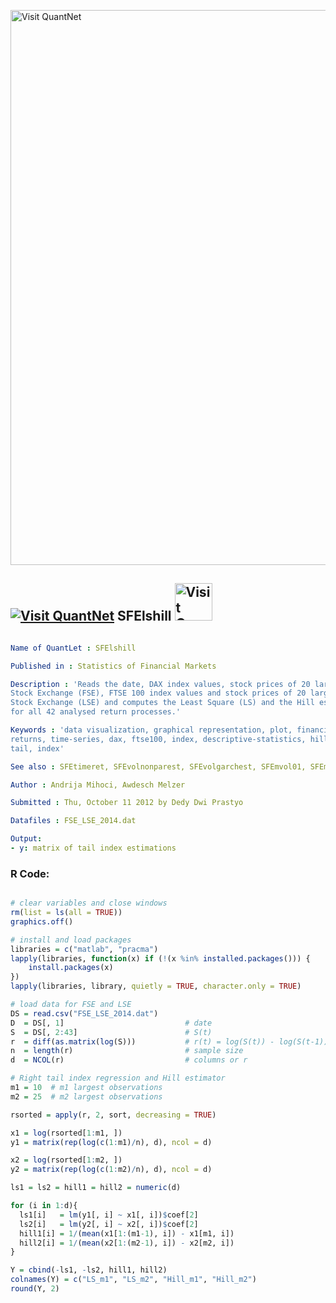 
[<img src="https://github.com/QuantLet/Styleguide-and-FAQ/blob/master/pictures/banner.png" width="888" alt="Visit QuantNet">](http://quantlet.de/)

## [<img src="https://github.com/QuantLet/Styleguide-and-FAQ/blob/master/pictures/qloqo.png" alt="Visit QuantNet">](http://quantlet.de/) **SFElshill** [<img src="https://github.com/QuantLet/Styleguide-and-FAQ/blob/master/pictures/QN2.png" width="60" alt="Visit QuantNet 2.0">](http://quantlet.de/)

```yaml

Name of QuantLet : SFElshill

Published in : Statistics of Financial Markets

Description : 'Reads the date, DAX index values, stock prices of 20 largest companies at Frankfurt
Stock Exchange (FSE), FTSE 100 index values and stock prices of 20 largest companies at London
Stock Exchange (LSE) and computes the Least Square (LS) and the Hill estimators of the tail index
for all 42 analysed return processes.'

Keywords : 'data visualization, graphical representation, plot, financial, asset, stock-price,
returns, time-series, dax, ftse100, index, descriptive-statistics, hill-estimator, least-squares,
tail, index'

See also : SFEtimeret, SFEvolnonparest, SFEvolgarchest, SFEmvol01, SFEmvol03, SFEtail

Author : Andrija Mihoci, Awdesch Melzer

Submitted : Thu, October 11 2012 by Dedy Dwi Prastyo

Datafiles : FSE_LSE_2014.dat

Output: 
- y: matrix of tail index estimations

```


### R Code:
```r

# clear variables and close windows
rm(list = ls(all = TRUE))
graphics.off()

# install and load packages
libraries = c("matlab", "pracma")
lapply(libraries, function(x) if (!(x %in% installed.packages())) {
    install.packages(x)
})
lapply(libraries, library, quietly = TRUE, character.only = TRUE)

# load data for FSE and LSE
DS = read.csv("FSE_LSE_2014.dat")
D  = DS[, 1]                           # date
S  = DS[, 2:43]                        # S(t)
r  = diff(as.matrix(log(S)))           # r(t) = log(S(t)) - log(S(t-1)) 
n  = length(r)                         # sample size
d  = NCOL(r)                           # columns or r

# Right tail index regression and Hill estimator
m1 = 10  # m1 largest observations
m2 = 25  # m2 largest observations

rsorted = apply(r, 2, sort, decreasing = TRUE)

x1 = log(rsorted[1:m1, ])
y1 = matrix(rep(log(c(1:m1)/n), d), ncol = d)

x2 = log(rsorted[1:m2, ]) 
y2 = matrix(rep(log(c(1:m2)/n), d), ncol = d)

ls1 = ls2 = hill1 = hill2 = numeric(d)

for (i in 1:d){
  ls1[i]   = lm(y1[, i] ~ x1[, i])$coef[2]
  ls2[i]   = lm(y2[, i] ~ x2[, i])$coef[2]
  hill1[i] = 1/(mean(x1[1:(m1-1), i]) - x1[m1, i])
  hill2[i] = 1/(mean(x2[1:(m2-1), i]) - x2[m2, i])
}

Y = cbind(-ls1, -ls2, hill1, hill2)
colnames(Y) = c("LS_m1", "LS_m2", "Hill_m1", "Hill_m2")
round(Y, 2)
```
